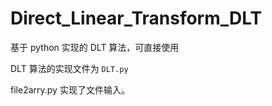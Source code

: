 # Direct_Linear_Transform_DLT
基于 python 实现的 DLT 算法，可直接使用

DLT 算法的实现文件为 `DLT.py`

file2arry.py 实现了文件输入。
